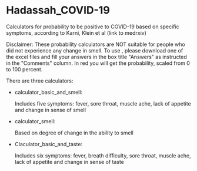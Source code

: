 # Hadassah_COVID-19

 Calculators for probability to be positive to COVID-19 based on specific symptoms, according to Karni, Klein et al (link to medrxiv)

Disclaimer: These probability calculators are NOT suitable for people who did not experience any change in smell.
To use , please download one of the excel files and fill your answers in the box title "Answers" as instructed in the "Comments" column.
In red you will get the probability, scaled from 0 to 100 percent.

There are three calculators:
* calculator_basic_and_smell:

  Includes five symptoms: fever, sore throat, muscle ache, lack of appetite and change in sense of smell
* calculator_smell:

  Based on degree of change in the ability to smell
* Claculator_basic_and_taste:

  Includes six symptoms: fever, breath difficulty,  sore throat, muscle ache, lack of appetite and change in sense of taste
